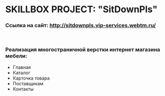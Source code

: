 # SKILLBOX PROJECT: "SitDownPls"

### Ссылка на сайт: http://sitdownpls.vip-services.webtm.ru/

<br>

### Реализация многостраничной верстки интернет магазина мебели:

- Главная
- Каталог
- Карточка товара
- Поставщикам
- Контакты